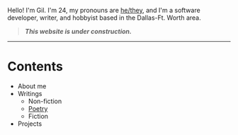 Hello! I'm Gil. I'm 24, my pronouns are [he/they](https://my.pronouns.page/are/he&they), and I'm a software developer, writer, and hobbyist based in the Dallas-Ft. Worth area.

> **_This website is under construction._**

---

# Contents

- About me
- Writings
  - Non-fiction
  - [Poetry](/poetry)
  - Fiction
- Projects
